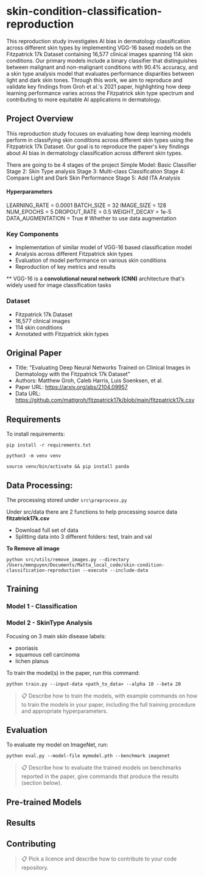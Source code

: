 # skin-condition-classification-reproduction
This reproduction study investigates AI bias in dermatology classification across different skin types by implementing VGG-16 based models on the Fitzpatrick 17k Dataset containing 16,577 clinical images spanning 114 skin conditions. Our primary models include a binary classifier that distinguishes between malignant and non-malignant conditions with 90.4% accuracy, and a skin type analysis model that evaluates performance disparities between light and dark skin tones. Through this work, we aim to reproduce and validate key findings from Groh et al.'s 2021 paper, highlighting how deep learning performance varies across the Fitzpatrick skin type spectrum and contributing to more equitable AI applications in dermatology.

## Project Overview
This reproduction study focuses on evaluating how deep learning models perform in classifying skin conditions across different skin types using the Fitzpatrick 17k Dataset. Our goal is to reproduce the paper's key findings about AI bias in dermatology classification across different skin types.

There are going to be 4 stages of the project
Simple Model: Basic Classifier  
Stage 2: Skin Type analysis
Stage 3: Multi-class Classification
Stage 4: Compare Light and Dark Skin Performance
Stage 5: Add ITA Analysis

#### Hyperparameters
LEARNING_RATE = 0.0001
BATCH_SIZE = 32
IMAGE_SIZE = 128
NUM_EPOCHS = 5
DROPOUT_RATE = 0.5
WEIGHT_DECAY = 1e-5
DATA_AUGMENTATION = True  # Whether to use data augmentation

### Key Components
- Implementation of similar model of VGG-16 based classification model
- Analysis across different Fitzpatrick skin types
- Evaluation of model performance on various skin conditions
- Reproduction of key metrics and results

** VGG-16 is a **convolutional neural network (CNN)** architecture that's widely used for image classification tasks

### Dataset
- Fitzpatrick 17k Dataset
- 16,577 clinical images
- 114 skin conditions
- Annotated with Fitzpatrick skin types

## Original Paper
- Title: "Evaluating Deep Neural Networks Trained on Clinical Images in Dermatology with the Fitzpatrick 17k Dataset"
- Authors: Matthew Groh, Caleb Harris, Luis Soenksen, et al.
- Paper URL: https://arxiv.org/abs/2104.09957
- Data URL: https://github.com/mattgroh/fitzpatrick17k/blob/main/fitzpatrick17k.csv

## Requirements

To install requirements:

```setup
pip install -r requirements.txt

python3 -m venv venv

source venv/bin/activate && pip install panda
```

## Data Processing:

The processing stored under ```src\preprocess.py```

Under src/data there are 2 functions to help processing source data **fitzatrick17k.csv**
- Download full set of data
- Splitting data into 3 different folders: test, train and val

**To Remove all image**

```
python src/utils/remove_images.py --directory /Users/mmnguyen/Documents/Matta_local_code/skin-condition-classification-reproduction --execute --include-data
```

## Training

### Model 1 - Classification

### Model 2 - SkinType Analysis

Focusing on 3 main skin disease labels:
- psoriasis
- squamous cell carcinoma
- lichen planus

To train the model(s) in the paper, run this command:

```train
python train.py --input-data <path_to_data> --alpha 10 --beta 20
```

>📋  Describe how to train the models, with example commands on how to train the models in your paper, including the full training procedure and appropriate hyperparameters.

## Evaluation

To evaluate my model on ImageNet, run:

```eval
python eval.py --model-file mymodel.pth --benchmark imagenet
```

>📋  Describe how to evaluate the trained models on benchmarks reported in the paper, give commands that produce the results (section below).

## Pre-trained Models



## Results



## Contributing

>📋  Pick a licence and describe how to contribute to your code repository. 

